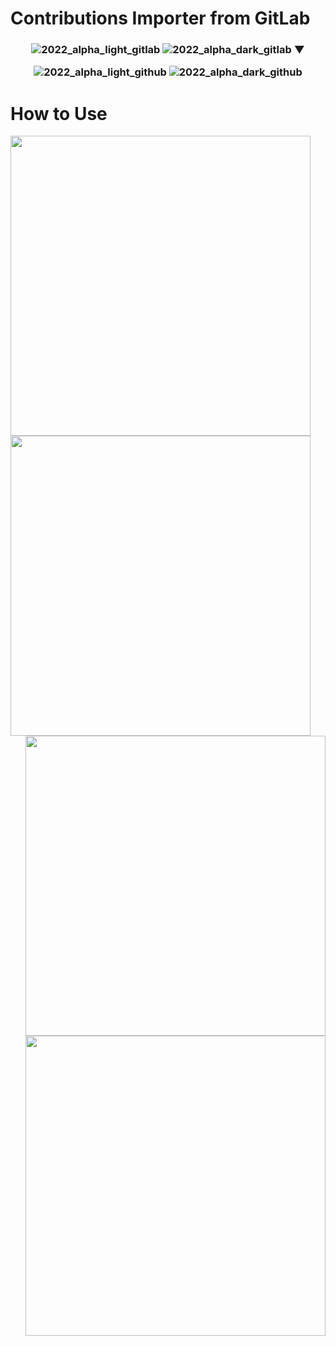 # Contributions Importer from GitLab

<h3 align="center">

  ![2022_alpha_light_gitlab](https://user-images.githubusercontent.com/23136222/207664781-a0cb309d-9154-4b0d-8c6f-47d8f779ce6d.png#gh-light-mode-only)
  ![2022_alpha_dark_gitlab](https://user-images.githubusercontent.com/23136222/207656073-9767a871-55be-4446-ac4c-3c6e8387bd21.png#gh-dark-mode-only)
  ▼

  ![2022_alpha_light_github](https://user-images.githubusercontent.com/23136222/207667695-8ae40bef-4af9-469e-908f-26892b15ae7c.png#gh-light-mode-only)
  ![2022_alpha_dark_github](https://user-images.githubusercontent.com/23136222/207667690-b853ccd7-8ab6-4000-8f69-cfc0f0faa585.png#gh-dark-mode-only)
</h3>

# How to Use

<p align="center">
  <img src="https://user-images.githubusercontent.com/23136222/207916253-d20c6906-ef07-40a1-bfba-bf7497cb3566.png#gh-light-mode-only" width="480" align="left">
  <img src="https://user-images.githubusercontent.com/23136222/207925909-ba47fdac-c46c-4376-9834-eeb786807ac4.png#gh-dark-mode-only" width="480" align="left">
  <img src="https://user-images.githubusercontent.com/23136222/207925918-028ebec9-913f-4de0-afca-c65aa12a587f.png#gh-light-mode-only" width="480" align="right">
  <img src="https://user-images.githubusercontent.com/23136222/207925916-14e2905b-47b0-4b8b-90a2-0197a1a642ef.png#gh-dark-mode-only" width="480" align="right">
</p>
